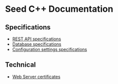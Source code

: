 # Seed C++ Documentation

## Specifications
* [REST API specifications](https://github.com/systelab/systelab-doc/blob/master/SEED-API.md)
* [Database specifications](Database.md)
* [Configuration settings specifications](Settings.md)

## Technical 
* [Web Server certificates](WebServerCertificates.md)

